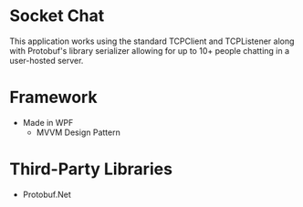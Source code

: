 # Socket Chat

This application works using the standard TCPClient and TCPListener along with Protobuf's library serializer allowing for up to 10+ people chatting in a user-hosted server.

# Framework
* Made in WPF
     * MVVM Design Pattern
 
 # Third-Party Libraries
 * Protobuf.Net
